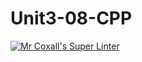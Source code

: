 # Unit3-08-CPP
[![Mr Coxall's Super Linter](https://github.com/ICS3U-C-Programming-Volodymyr-K/Unit3-08-CPP/workflows/Mr%20Coxall's%20Super%20Linter/badge.svg)](https://github.com/ICS3U-C-Programming-Volodymyr-K/Unit3-08-CPP/actions/)

